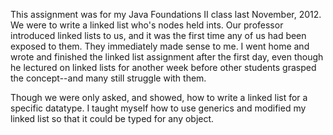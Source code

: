 This assignment was for my Java Foundations II class last November, 2012. We were to write a linked list who's nodes held ints. Our professor introduced linked lists to us, and it was the first time any of us had been exposed to them. They immediately made sense to me. I went home and wrote and finished the linked list assignment after the first day, even though he lectured on linked lists for another week before other students grasped the concept--and many still struggle with them.

Though we were only asked, and showed, how to write a linked list for a specific datatype. I taught myself how to use generics and modified my linked list so that it could be typed for any object.
